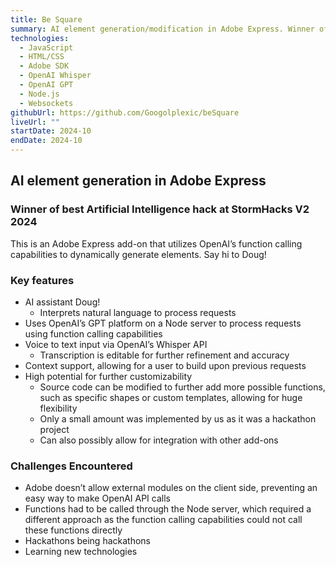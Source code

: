 ```yaml
---
title: Be Square
summary: AI element generation/modification in Adobe Express. Winner of best AI hack!
technologies:
  - JavaScript
  - HTML/CSS
  - Adobe SDK
  - OpenAI Whisper
  - OpenAI GPT
  - Node.js
  - Websockets
githubUrl: https://github.com/Googolplexic/beSquare
liveUrl: ""
startDate: 2024-10
endDate: 2024-10
---
```


## AI element generation in Adobe Express

### Winner of best Artificial Intelligence hack at StormHacks V2 2024

This is an Adobe Express add-on that utilizes OpenAI’s function calling capabilities to dynamically generate elements. Say hi to Doug!

### Key features

- AI assistant Doug!
  - Interprets natural language to process requests
- Uses OpenAI’s GPT platform on a Node server to process requests using function calling capabilities
- Voice to text input via OpenAI’s Whisper API
  - Transcription is editable for further refinement and accuracy
- Context support, allowing for a user to build upon previous requests
- High potential for further customizability
  - Source code can be modified to further add more possible functions, such as specific shapes or custom templates, allowing for huge flexibility
  - Only a small amount was implemented by us as it was a hackathon project
  - Can also possibly allow for integration with other add-ons

### Challenges Encountered

- Adobe doesn’t allow external modules on the client side, preventing an easy way to make OpenAI API calls
- Functions had to be called through the Node server, which required a different approach as the function calling capabilities could not call these functions directly
- Hackathons being hackathons
- Learning new technologies